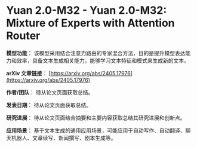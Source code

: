 # Yuan 2.0-M32 - Yuan 2.0-M32: Mixture of Experts with Attention Router

**模型功能**：
该模型采用结合注意力路由的专家混合方法，目的是提升模型表达能力和效率，具备文本生成相关能力，能够学习文本特征和模式来生成新的文本。

**arXiv 文章链接**：
[https://arxiv.org/abs/2405.17976](https://arxiv.org/abs/2405.17976)

**作者/团队**：
待从论文页面获取总结。

**发表日期**：
待从论文页面获取总结。

**研究进展**：
待从论文页面结合摘要和主要内容获取总结其研究进展和创新点。

**应用场景**：
基于文本生成的通用应用场景，可能应用于自动写作、自动翻译、聊天机器人、文章续写、新闻撰写、剧本生成等。